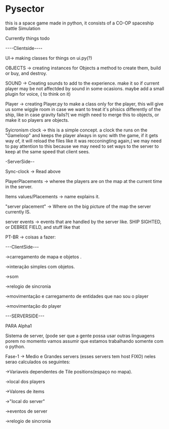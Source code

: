 # Pysector
this is a space game made in python, it consists of a CO-OP spaceship battle Simulation

Currently things todo 

----Clientside----

UI-> making classes for things on ui.py(?)


OBJECTS -> creating instances for Objects a method to create them, build or buy, and destroy. 


SOUND -> Creating sounds to add to the experience. make it so if current player may be not affectded by sound in some ocasions. maybe add a small plugin for voice, ( to think on it) 


Player -> creating Player.py to make a class only for the player, this will give us some wiggle room in case we want to treat it's phisics differently of the ship, like in case gravity fails?( we migth need to merge this to objects, or make it so players are objects. 


Syicronism clock -> this is a simple concept. a clock the runs on the "Gameloop" and keeps the player always in sync with the game, if it gets way of, it will reload the files like it was recconingting again,( we may need to pay attention to this because we may need to set ways to the server to keep at the same speed that client sees. 

-ServerSide-- 


Sync-clock -> Read above 


PlayerPlacements -> wheree the players are on the map at the current time in the server. 


Items values/Placements -> name explains it.


"server placement" -> Where on the big picture of the map the server currently IS. 


server events -> events that are handled by the server like. SHIP SIGHTED, or DEBREE FIELD, and stuff like that 

PT-BR -> coisas a fazer: 

---ClientSide---

->carregamento de mapa e objetos .

->interação simples com objetos. 

->som

->relogio de sincronia

->movimentação e carregamento de entidades que nao sou o player

->movimentação do player 

---SERVERSIDE---

PARA Alpha1

Sistema de server, (pode ser que a gente possa usar outras linguagens porem no momento vamos assumir que estamos trabalhando somente com o python. 

Fase-1 -> Medio e Grandes servers (esses servers tem host FIXO) neles serao calculados os seguintes: 

->Variaveis dependentes de Tile positions(espaço no mapa). 

->local dos players

->Valores de items 

->"local do server"

->eventos de server

->relogio de sincronia 
